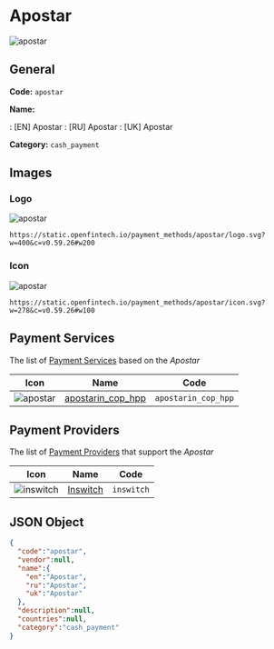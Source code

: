 
# Apostar 
![apostar](https://static.openfintech.io/payment_methods/apostar/logo.svg?w=400&c=v0.59.26#w200)  

## General 
**Code:** `apostar` 
 
**Name:** 
 
:	[EN] Apostar 
:	[RU] Apostar 
:	[UK] Apostar 
 
**Category:** `cash_payment` 
 

## Images 

### Logo 
![apostar](https://static.openfintech.io/payment_methods/apostar/logo.svg?w=400&c=v0.59.26#w200)  

```
https://static.openfintech.io/payment_methods/apostar/logo.svg?w=400&c=v0.59.26#w200
```  

### Icon 
![apostar](https://static.openfintech.io/payment_methods/apostar/icon.svg?w=278&c=v0.59.26#w100)  

```
https://static.openfintech.io/payment_methods/apostar/icon.svg?w=278&c=v0.59.26#w100
```  

## Payment Services 
 
The list of [Payment Services](/payment-services/) based on the _Apostar_ 

|Icon|Name|Code| 
|:---:|:---:|:---:| 
|![apostar](https://static.openfintech.io/payment_methods/apostar/icon.svg?w=278&c=v0.59.26#w100) |[apostarin_cop_hpp](/payment-services/apostarin_cop_hpp/)|`apostarin_cop_hpp`| 
 

## Payment Providers 
 
The list of [Payment Providers](/payment-providers/) that support the _Apostar_ 

|Icon|Name|Code| 
|:---:|:---:|:---:| 
|![inswitch](https://static.openfintech.io/payment_providers/inswitch/icon.png?w=278&c=v0.59.26#w100) |[Inswitch](/payment-providers/inswitch/)|`inswitch`| 
 

## JSON Object 

```json
{
  "code":"apostar",
  "vendor":null,
  "name":{
    "en":"Apostar",
    "ru":"Apostar",
    "uk":"Apostar"
  },
  "description":null,
  "countries":null,
  "category":"cash_payment"
}
```  
